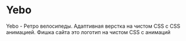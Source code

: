 # Yebo
Yebo - Ретро велосипеды. Адаптивная верстка на чистом CSS с CSS анимацией. Фишка сайта это логотип на чистом CSS с анимаций
